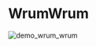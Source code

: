 # WrumWrum

![demo_wrum_wrum](https://user-images.githubusercontent.com/18381104/78928065-a6d08800-7aa8-11ea-9d86-58efcb566a7c.gif)
